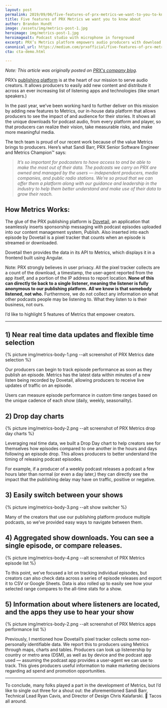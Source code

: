 ```yaml
---
layout: post
permalink: 2019/09/06/five-features-of-prx-metrics-we-want-to-you-to-know-about
title: Five features of PRX Metrics we want you to know about
author: Brandon Hundt
image: /assets/img/metrics-post-1.jpg
heroimage: img/metrics-post-1.jpg
heroimagealt: Podcast studio with microphone in foreground
excerpt: PRX’s Metrics platform empowers audio producers with download and audience data
canonical_url: https://medium.com/prxofficial/five-features-of-prx-metrics-we-want-to-you-to-know-about-f3aceb15b47b
cta: cta-demo.html

---
```


<em>Note: This article was originally posted on <a href="https://medium.com/prxofficial/five-features-of-prx-metrics-we-want-to-you-to-know-about-f3aceb15b47b">PRX's company blog</a>.</em>

PRX’s <a href="https://www.prx.org/services/publishing-platform">publishing platform</a> is at the heart of our mission to serve audio creators. It allows producers to easily add new content and distribute it across an ever increasing list of listening apps and technologies (like smart speakers.)

In the past year, we’ve been working hard to further deliver on this mission by adding new features to Metrics, our in-house data platform that allows producers to see the impact of and audience for their stories. It shows all the unique downloads for podcast audio, from every platform and player, so that producers can realize their vision, take measurable risks, and make more meaningful media.

The tech team is proud of our recent work because of the value Metrics brings to producers. Here’s what Sandi Barr, PRX Senior Software Engineer and Metrics Champion™ says:

<blockquote>
  <em>It’s so important for podcasters to have access to and be able to make the most out of their data. The podcasts we carry on PRX are owned and managed by the users — independent producers, media companies, and public radio stations. We’re so proud that we can offer them a platform along with our guidance and leadership in the industry to help them better understand and make use of their data to grow their reach.</em>
</blockquote>

## How Metrics Works:

The glue of the PRX publishing platform is <a rel="noopener" href="/prxofficial/on-dovetail-618153c4d67e">Dovetail</a>, an application that seamlessly inserts sponsorship messaging with podcast episodes uploaded into our content management system, Publish. Also inserted into each episode by Dovetail is a pixel tracker that counts when an episode is streamed or downloaded.

Dovetail then provides the data in its API to Metrics, which displays it in a frontend built using Angular.

Note: PRX strongly believes in user privacy.<strong> </strong>All the pixel tracker collects are a count of the download, a timestamp, the user-agent reported from the app itself, and a portion of the IP address to report location.<strong> None of this can directly tie back to a single listener, meaning the listener is fully anonymous to our publishing platform.</strong> <strong>All we know is that somebody listened, not who.</strong> Furthermore, we do not collect any information on what other podcasts people may be listening to. What they listen to is their business, not ours.

I’d like to highlight 5 features of Metrics that empower creators.

<hr>

## 1) Near real time data updates and flexible time selection

{% picture img/metrics-body-1.png --alt screenshot of PRX Metrics date selection %}

Our producers can begin to track episode performance as soon as they publish an episode. Metrics has the latest data within minutes of a new listen being recorded by Dovetail, allowing producers to receive live updates of traffic on an episode.

Users can measure episode performance in custom time ranges based on the unique cadence of each show (daily, weekly, seasonality).

## 2) Drop day charts

{% picture img/metrics-body-2.png --alt screenshot of PRX Metrics drop day charts %}

Leveraging real time data, we built a Drop Day chart to help creators see for themselves how episodes compared to one another in the hours and days following an episode drop. This allows producers to better understand the timing of releasing podcast episodes.

For example, if a producer of a weekly podcast releases a podcast a few hours later than normal (or even a day later,) they can directly see the impact that the publishing delay may have on traffic, positive or negative.

## 3) Easily switch between your shows

{% picture img/metrics-body-3.png --alt show switcher %}

Many of the creators that use our publishing platform produce multiple podcasts, so we’ve provided easy ways to navigate between them.

## 4) Aggregated show downloads. You can see a single episode, or compare releases.

{% picture img/metrics-body-4.png --alt screenshot of PRX Metrics episode list %}

To this point, we’ve focused a lot on tracking individual episodes, but creators can also check data across a series of episode releases and export it to CSV or Google Sheets. Data is also rolled up to easily see how your selected range compares to the all-time stats for a show.

## 5) Information about where listeners are located, and the apps they use to hear your show

{% picture img/metrics-body-2.png --alt screenshot of PRX Metrics apps performance list %}

Previously, I mentioned how Dovetail’s pixel tracker collects some non-personally identifiable data. We report this to producers using Metrics through maps, charts and tables. Producers can look up listenership by country or metro area (DSM), as well as by device and the podcast app used — assuming the podcast app provides a user-agent we can use to track. This gives producers useful information to make marketing decisions regarding ad spend and promotion opportunities.

<hr>

To conclude, many folks played a part in the development of Metrics, but I’d like to single out three for a shout out: the aforementioned Sandi Barr, Technical Lead Ryan Cavis, and Director of Design Chris Kalafarski. 🌮 Tacos all around.
